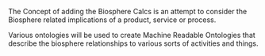 The Concept of adding the Biosphere Calcs is an attempt to consider the Biosphere related implications of a product, service or process. 

Various ontologies will be used to create Machine Readable Ontologies that describe the biosphere relationships to various sorts of activities and things.

